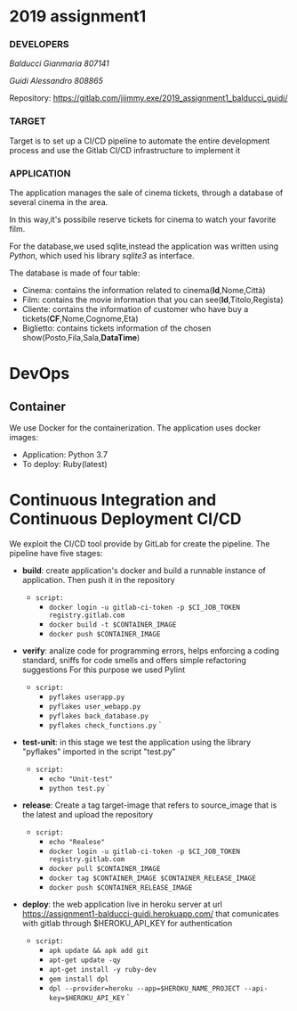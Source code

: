 # 2019 assignment1

### DEVELOPERS
*Balducci Gianmaria 807141*

*Guidi Alessandro 808865*

Repository: https://gitlab.com/jiimmy.exe/2019_assignment1_balducci_guidi/

### TARGET
Target is to set up a CI/CD pipeline to automate the entire development process and use the Gitlab CI/CD infrastructure to implement it


### APPLICATION
The application manages the sale of cinema tickets, through a database of several cinema in the area.

In this way,it's possibile reserve tickets for cinema to watch your favorite film.

For the database,we used sqlite,instead the application was written using *Python*,  which used his library *sqlite3* as interface.  

The database is made of four table:
*  Cinema: contains the information related to cinema(**Id**,Nome,Città)
*  Film: contains the movie information that you can see(**Id**,Titolo,Regista)
*  Cliente: contains the information of customer who have buy a tickets(**CF**,Nome,Cognome,Età)
*  Biglietto: contains tickets information of the chosen show(Posto,Fila,Sala,**DataTime**)

# DevOps

## Container
We use Docker for the containerization.
The application uses docker images:
 * Application:  Python 3.7
 * To deploy:  Ruby(latest)
 
# Continuous Integration and Continuous Deployment CI/CD
We exploit the CI/CD tool provide by GitLab for create the pipeline.
The pipeline have five stages:
  * **build**: create application's docker and build a runnable instance of application. Then push it in the repository
  
    - `script:`
        - `docker login -u gitlab-ci-token -p $CI_JOB_TOKEN registry.gitlab.com` 
        - `docker build -t $CONTAINER_IMAGE`  
        - `docker push $CONTAINER_IMAGE`
        
  * **verify**: analize code for programming errors, helps enforcing a coding standard,
    sniffs for code smells and offers simple refactoring suggestions
    For this purpose we used Pylint
    
    - `script:`
        - `pyflakes userapp.py`
        - `pyflakes user_webapp.py`
        - `pyflakes back_database.py`
        - `pyflakes check_functions.py`
`
  * **test-unit**: in this stage we test the application using the library "pyflakes" imported in the script "test.py"
    
    - `script:`
        - `echo "Unit-test"`
        - `python test.py`
`
  * **release**: Create a tag target-image that refers to source_image that is the latest and upload the repository
    
    - `script:`
        - `echo "Realese"`
        - `docker login -u gitlab-ci-token -p $CI_JOB_TOKEN registry.gitlab.com`
        - `docker pull $CONTAINER_IMAGE`
        - `docker tag $CONTAINER_IMAGE $CONTAINER_RELEASE_IMAGE`
        - `docker push $CONTAINER_RELEASE_IMAGE`
        
* **deploy**: the web application live in heroku server at url https://assignment1-balducci-guidi.herokuapp.com/
              that comunicates with gitlab through $HEROKU_API_KEY for authentication
    
    - `script:`
        - `apk update && apk add git`
        - `apt-get update -qy`
        - `apt-get install -y ruby-dev`
        - `gem install dpl`
        - `dpl --provider=heroku --app=$HEROKU_NAME_PROJECT --api-key=$HEROKU_API_KEY`
`

           
